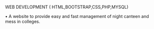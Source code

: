 WEB DEVELOPMENT ( HTML,BOOTSTRAP,CSS,PHP,MYSQL) 

• A website to provide easy and fast management of night canteen and mess in colleges.
